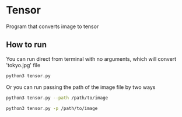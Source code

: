# Tensor

Program that converts image to tensor

## How to run
You can run direct from terminal with no arguments, which will 
convert 'tokyo.jpg' file
```bash
python3 tensor.py
```

Or you can run passing the path of the image file by two ways
```bash
python3 tensor.py --path /path/to/image
```

```bash
python3 tensor.py -p /path/to/image
```